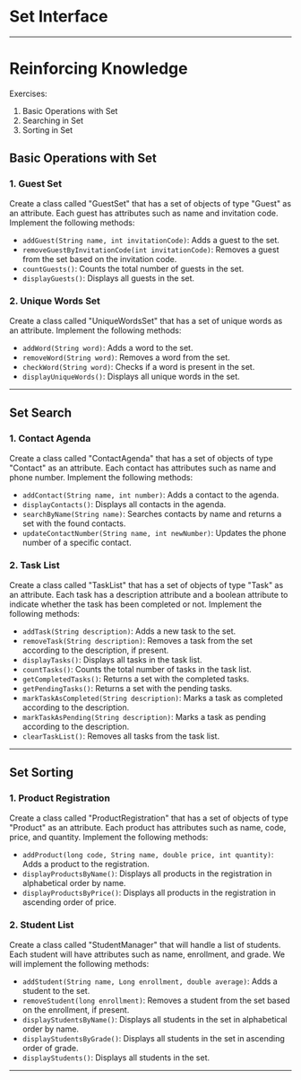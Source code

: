 # Set Interface

----

# Reinforcing Knowledge

Exercises:

1. Basic Operations with Set
2. Searching in Set
3. Sorting in Set

## Basic Operations with Set

### 1. Guest Set
<p>Create a class called "GuestSet" that has a set of objects of type "Guest" as an attribute. Each guest has attributes such as name and invitation code. Implement the following methods:

- `addGuest(String name, int invitationCode)`: Adds a guest to the set.
- `removeGuestByInvitationCode(int invitationCode)`: Removes a guest from the set based on the invitation code.
- `countGuests()`: Counts the total number of guests in the set.
- `displayGuests()`: Displays all guests in the set.
</p>

### 2. Unique Words Set

<p>Create a class called "UniqueWordsSet" that has a set of unique words as an attribute. Implement the following methods:

- `addWord(String word)`: Adds a word to the set.
- `removeWord(String word)`: Removes a word from the set.
- `checkWord(String word)`: Checks if a word is present in the set.
- `displayUniqueWords()`: Displays all unique words in the set.
</p>

----

## Set Search

### 1. Contact Agenda

<p>Create a class called "ContactAgenda" that has a set of objects of type "Contact" as an attribute. Each contact has attributes such as name and phone number. Implement the following methods:

- `addContact(String name, int number)`: Adds a contact to the agenda.
- `displayContacts()`: Displays all contacts in the agenda.
- `searchByName(String name)`: Searches contacts by name and returns a set with the found contacts.
- `updateContactNumber(String name, int newNumber)`: Updates the phone number of a specific contact.
</p>

### 2. Task List

<p>Create a class called "TaskList" that has a set of objects of type "Task" as an attribute. Each task has a description attribute and a boolean attribute to indicate whether the task has been completed or not. Implement the following methods:

- `addTask(String description)`: Adds a new task to the set.
- `removeTask(String description)`: Removes a task from the set according to the description, if present.
- `displayTasks()`: Displays all tasks in the task list.
- `countTasks()`:  Counts the total number of tasks in the task list.
- `getCompletedTasks()`:  Returns a set with the completed tasks.
- `getPendingTasks()`:  Returns a set with the pending tasks.
- `markTaskAsCompleted(String description)`:  Marks a task as completed according to the description.
- `markTaskAsPending(String description)`:  Marks a task as pending according to the description.
- `clearTaskList()`:  Removes all tasks from the task list.

-------

## Set Sorting

### 1.  Product Registration

<p>Create a class called "ProductRegistration" that has a set of objects of type "Product" as an attribute. Each product has attributes such as name, code, price, and quantity. Implement the following methods:

- `addProduct(long code, String name, double price, int quantity)`:  Adds a product to the registration.
- `displayProductsByName()`: Displays all products in the registration in alphabetical order by name.
- `displayProductsByPrice()`: Displays all products in the registration in ascending order of price.
</p>

### 2. Student List

<p>Create a class called "StudentManager" that will handle a list of students. Each student will have attributes such as name, enrollment, and grade. We will implement the following methods:

- `addStudent(String name, Long enrollment, double average)`: Adds a student to the set.
- `removeStudent(long enrollment)`: Removes a student from the set based on the enrollment, if present.
- `displayStudentsByName()`: Displays all students in the set in alphabetical order by name.
- `displayStudentsByGrade()`: Displays all students in the set in ascending order of grade.
- `displayStudents()`: Displays all students in the set.
</p>

---
